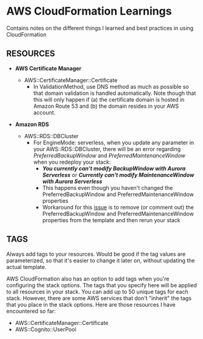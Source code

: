# AWS CloudFormation Learnings
Contains notes on the different things I learned and best practices in using CloudFormation

## RESOURCES
- **AWS Certificate Manager**
  - AWS::CertificateManager::Certificate
    - In ValidationMethod, use DNS method as much as possible so that domain validation is handled automatically. Note though that this will only happen if (a) the certificate domain is hosted in Amazon Route 53 and (b) the domain resides in your AWS account.

- **Amazon RDS**
  - AWS::RDS::DBCluster
    - For EngineMode: serverless, when you update any parameter in your AWS::RDS::DBCluster, there will be an error regarding *PreferredBackupWindow* and *PreferredMaintenanceWindow* when you redeploy your stack:
      - _**You currently can't modify BackupWindow with Aurora Serverless**_ or _**Currently can't modify MaintenanceWindow with Aurora Serverless**_
      - This happens even though you haven't changed the PreferredBackupWindow and PreferredMaintenanceWindow properties
      - Workaround for this [issue](https://github.com/aws-cloudformation/cloudformation-coverage-roadmap/issues/396) is to remove (or comment out) the PreferredBackupWindow and PreferredMaintenanceWindow properties from the template and then rerun your stack


## TAGS
Always add tags to your resources. Would be good if the tag values are parameterized, so that it's easier to change it later on, without updating the actual template.

AWS CloudFormation also has an option to add tags when you're configuring the stack options. The tags that you specify here will be applied to all resources in your stack. You can add up to 50 unique tags for each stack. However, there are some AWS services that don't "inherit" the tags that you place in the stack options. Here are those resources I have encountered so far:
- AWS::CertificateManager::Certificate
- AWS::Cognito::UserPool

